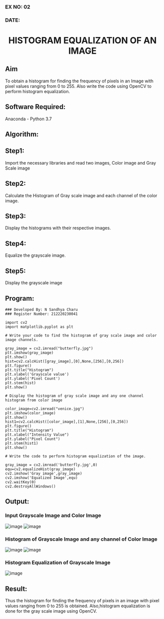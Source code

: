### EX NO: 02
### DATE:
# <p align="center">HISTOGRAM EQUALIZATION OF AN IMAGE</p>

## Aim
To obtain a histogram for finding the frequency of pixels in an Image with pixel values ranging from 0 to 255. Also write the code using OpenCV to perform histogram equalization.

## Software Required:
Anaconda - Python 3.7

## Algorithm:
## Step1:
Import the necessary libraries and read two images, Color image and Gray Scale image

## Step2:
Calculate the Histogram of Gray scale image and each channel of the color image.

## Step3:
Display the histograms with their respective images.

## Step4:
Equalize the grayscale image.

## Step5:
Display the grayscale image

## Program:
```
### Developed By: N Sandhya Charu
### Register Number: 212220230041
```
```python3
import cv2
import matplotlib.pyplot as plt

# Write your code to find the histogram of gray scale image and color image channels.

gray_image = cv2.imread("butterfly.jpg")
plt.imshow(gray_image)
plt.show()
hist=cv2.calcHist([gray_image],[0],None,[256],[0,256])
plt.figure()
plt.title("Histogram")
plt.xlabel('Grayscale value')
plt.ylabel('Pixel Count')
plt.stem(hist)
plt.show()

# Display the histogram of gray scale image and any one channel histogram from color image

color_image=cv2.imread("venice.jpg")
plt.imshow(color_image)
plt.show()
hist1=cv2.calcHist([color_image],[1],None,[256],[0,256])
plt.figure()
plt.title("Histogram")
plt.xlabel("Intensity Value")
plt.ylabel("Pixel Count")
plt.stem(hist1)
plt.show()

# Write the code to perform histogram equalization of the image. 

gray_image = cv2.imread('butterfly.jpg',0)
equ=cv2.equalizeHist(gray_image)
cv2.imshow('Gray image',gray_image)
cv2.imshow('Equalized Image',equ)
cv2.waitKey(0)
cv2.destroyAllWindows()
```
## Output:
### Input Grayscale Image and Color Image
![image](https://user-images.githubusercontent.com/75235167/164967116-9996621d-58b3-4586-87db-b0d4fcd8afd2.png)
![image](https://user-images.githubusercontent.com/75235167/164967131-ffcc7d6f-e1e5-4f8d-9a43-ac0e08eb276e.png)

### Histogram of Grayscale Image and any channel of Color Image
![image](https://user-images.githubusercontent.com/75235167/164967144-2c5059ac-8862-4de7-8205-f3e9c1b57ec2.png)
![image](https://user-images.githubusercontent.com/75235167/164967158-a348d5e8-2915-4429-9ac3-0bcfbb415f20.png)

### Histogram Equalization of Grayscale Image
![image](https://user-images.githubusercontent.com/75235167/164967181-d998f0b4-7a75-446b-8bb4-42f16969c64f.png)

## Result: 
Thus the histogram for finding the frequency of pixels in an image with pixel values ranging from 0 to 255 is obtained. Also,histogram equalization is done for the gray scale image using OpenCV.
